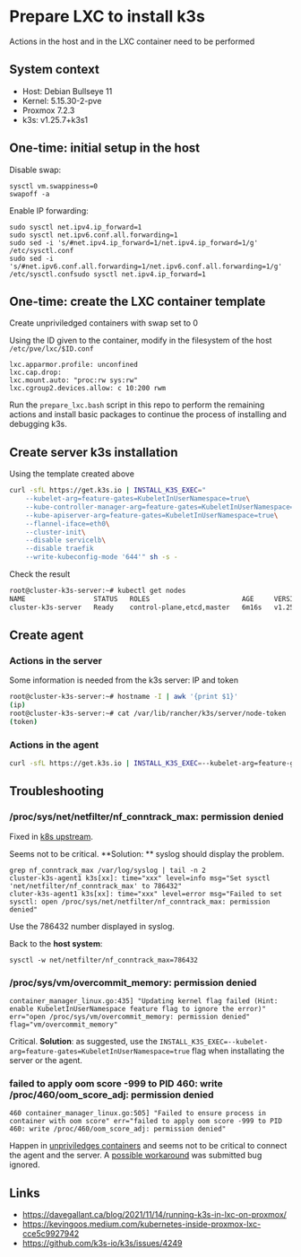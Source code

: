 # Prepare LXC to install k3s

Actions in the host and in the LXC container need to be performed

## System context

* Host: Debian Bullseye 11
* Kernel: 5.15.30-2-pve
* Proxmox 7.2.3
* k3s: v1.25.7+k3s1

## One-time: initial setup in the host

Disable swap:
```
sysctl vm.swappiness=0
swapoff -a
```
Enable IP forwarding:
```
sudo sysctl net.ipv4.ip_forward=1
sudo sysctl net.ipv6.conf.all.forwarding=1
sudo sed -i 's/#net.ipv4.ip_forward=1/net.ipv4.ip_forward=1/g' /etc/sysctl.conf
sudo sed -i 's/#net.ipv6.conf.all.forwarding=1/net.ipv6.conf.all.forwarding=1/g' /etc/sysctl.confsudo sysctl net.ipv4.ip_forward=1
```

## One-time: create the LXC container template

Create unpriviledged containers with swap set to 0

Using the ID given to the container, modify in the filesystem of the host
`/etc/pve/lxc/$ID.conf`
```
lxc.apparmor.profile: unconfined
lxc.cap.drop:
lxc.mount.auto: "proc:rw sys:rw"
lxc.cgroup2.devices.allow: c 10:200 rwm
```

Run the `prepare_lxc.bash` script in this repo to perform the remaining actions
and install basic packages to continue the process of installing and debugging
k3s.

## Create server k3s installation

Using the template created above

```bash
curl -sfL https://get.k3s.io | INSTALL_K3S_EXEC=" 
    --kubelet-arg=feature-gates=KubeletInUserNamespace=true\
    --kube-controller-manager-arg=feature-gates=KubeletInUserNamespace=true\
    --kube-apiserver-arg=feature-gates=KubeletInUserNamespace=true\
    --flannel-iface=eth0\
    --cluster-init\
    --disable servicelb\
    --disable traefik
    --write-kubeconfig-mode '644'" sh -s - 
```
Check the result
```bash
root@cluster-k3s-server:~# kubectl get nodes
NAME                 STATUS   ROLES                       AGE     VERSION
cluster-k3s-server   Ready    control-plane,etcd,master   6m16s   v1.25.7+k3s1
```

## Create agent 

### Actions in the server

Some information is needed from the k3s server: IP and token
```bash
root@cluster-k3s-server:~# hostname -I | awk '{print $1}'
(ip)
root@cluster-k3s-server:~# cat /var/lib/rancher/k3s/server/node-token
(token)
```

### Actions in the agent

```bash
curl -sfL https://get.k3s.io | INSTALL_K3S_EXEC=--kubelet-arg=feature-gates=KubeletInUserNamespace=true K3S_URL=https://(ip-from-previous-step):6443 K3S_TOKEN=(token-from-previous-step) sh -
```

## Troubleshooting

### /proc/sys/net/netfilter/nf_conntrack_max: permission denied

Fixed in [k8s upstream](https://github.com/k3s-io/k3s/pull/3505).

Seems not to be critical. **Solution: ** syslog should display the problem.
```
grep nf_conntrack_max /var/log/syslog | tail -n 2
cluster-k3s-agent1 k3s[xx]: time="xxx" level=info msg="Set sysctl 'net/netfilter/nf_conntrack_max' to 786432"
cluter-k3s-agent1 k3s[xx]: time="xxx" level=error msg="Failed to set sysctl: open /proc/sys/net/netfilter/nf_conntrack_max: permission denied"
```

Use the 786432 number displayed in syslog.

Back to the **host system**:
```
sysctl -w net/netfilter/nf_conntrack_max=786432
```

### /proc/sys/vm/overcommit_memory: permission denied

```
container_manager_linux.go:435] "Updating kernel flag failed (Hint: enable KubeletInUserNamespace feature flag to ignore the error)" err="open /proc/sys/vm/overcommit_memory: permission denied" flag="vm/overcommit_memory"
```

Critical. **Solution**: as suggested, use the `INSTALL_K3S_EXEC=--kubelet-arg=feature-gates=KubeletInUserNamespace=true` flag when installating the server or the agent.

### failed to apply oom score -999 to PID 460: write /proc/460/oom_score_adj: permission denied

```
460 container_manager_linux.go:505] "Failed to ensure process in container with oom score" err="failed to apply oom score -999 to PID 460: write /proc/460/oom_score_adj: permission denied"
```

Happen in [unpriviledges containers](https://github.com/lxc/lxd/issues/2994#issuecomment-283759615) and seems not to be critical to connect the agent and the server. A [possible workaround](https://github.com/lxc/lxd/issues/2994) was submitted bug ignored.

## Links

 * https://davegallant.ca/blog/2021/11/14/running-k3s-in-lxc-on-proxmox/
 * https://kevingoos.medium.com/kubernetes-inside-proxmox-lxc-cce5c9927942
 * https://github.com/k3s-io/k3s/issues/4249
